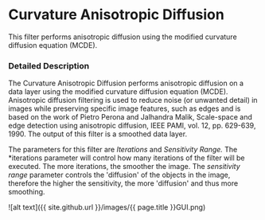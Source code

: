 # Curvature Anisotropic Diffusion

This filter performs anisotropic diffusion using the modified curvature diffusion equation (MCDE).

### Detailed Description

The Curvature Anisotropic Diffusion performs anisotropic diffusion on a data layer using the modified curvature diffusion equation (MCDE). Anisotropic diffusion filtering is used to reduce noise (or unwanted detail) in images while preserving specific image features, such as edges and is based on the work of Pietro Perona and Jalhandra Malik, Scale-space and edge detection using anisotropic diffusion, IEEE PAMI, vol. 12, pp. 629-639, 1990. The output of this filter is a smoothed data layer.

The parameters for this filter are *Iterations* and *Sensitivity Range.* The *iterations parameter will control how many iterations of the filter will be executed. The more iterations, the smoother the image. The *sensitivity range* parameter controls the 'diffusion' of the objects in the image, therefore the higher the sensitivity, the more 'diffusion' and thus more smoothing.

![alt text]({{ site.github.url }}/images/{{ page.title }}GUI.png)
